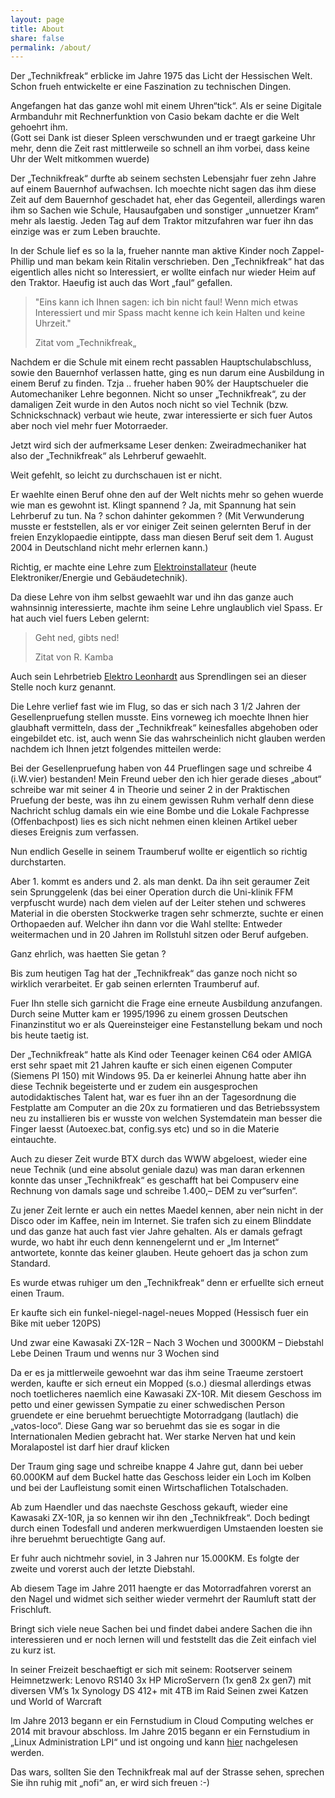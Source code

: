 ```yaml
---
layout: page
title: About
share: false
permalink: /about/
---
```



Der „Technikfreak“ erblicke im Jahre 1975 das Licht der Hessischen Welt.  
Schon frueh entwickelte er eine Faszination zu technischen Dingen.  

Angefangen hat das ganze wohl mit einem Uhren“tick“. Als er seine Digitale Armbanduhr mit Rechnerfunktion von Casio bekam dachte er die Welt gehoehrt ihm.  
(Gott sei Dank ist dieser Spleen verschwunden und er traegt garkeine Uhr mehr, denn die Zeit rast mittlerweile so schnell an ihm vorbei, dass keine Uhr der Welt mitkommen wuerde)

Der „Technikfreak“ durfte ab seinem sechsten Lebensjahr fuer zehn Jahre auf einem Bauernhof aufwachsen. Ich moechte nicht sagen das ihm diese Zeit auf dem Bauernhof geschadet hat, eher das Gegenteil, allerdings waren ihm so Sachen wie Schule, Hausaufgaben und sonstiger „unnuetzer Kram“ mehr als laestig. Jeden Tag auf dem Traktor mitzufahren war fuer ihn das einzige was er zum Leben brauchte.

In der Schule lief es so la la, frueher nannte man aktive Kinder noch Zappel-Phillip und man bekam kein Ritalin verschrieben. Den „Technikfreak“ hat das eigentlich alles nicht so Interessiert, er wollte einfach nur wieder Heim auf den Traktor. Haeufig ist auch das Wort „faul“ gefallen.

> "Eins kann ich Ihnen sagen: ich bin nicht faul! Wenn mich etwas Interessiert und mir Spass macht kenne ich kein Halten und keine Uhrzeit."
>
>    Zitat vom „Technikfreak„

Nachdem er die Schule mit einem recht passablen Hauptschulabschluss, sowie den Bauernhof verlassen hatte, ging es nun darum eine Ausbildung in einem Beruf zu finden. Tzja .. frueher haben 90% der Hauptschueler die Automechaniker Lehre begonnen. Nicht so unser „Technikfreak“, zu der damaligen Zeit wurde in den Autos noch nicht so viel Technik (bzw. Schnickschnack) verbaut wie heute, zwar interessierte er sich fuer Autos aber noch viel mehr fuer Motorraeder.

Jetzt wird sich der aufmerksame Leser denken:
Zweiradmechaniker hat also der „Technikfreak“ als Lehrberuf gewaehlt.

Weit gefehlt, so leicht zu durchschauen ist er nicht.

Er waehlte einen Beruf ohne den auf der Welt nichts mehr so gehen wuerde wie man es gewohnt ist. Klingt spannend ? Ja, mit Spannung hat sein Lehrberuf zu tun. Na ? schon dahinter gekommen ?
(Mit Verwunderung musste er feststellen, als er vor einiger Zeit seinen gelernten Beruf in der freien Enzyklopaedie eintippte, dass man diesen Beruf seit dem 1. August 2004 in Deutschland nicht mehr erlernen kann.)

Richtig, er machte eine Lehre zum <a href="http://de.wikipedia.org/wiki/Elektroinstallateur" target="_blank">Elektroinstallateur</a>
(heute Elektroniker/Energie und Gebäudetechnik).

Da diese Lehre von ihm selbst gewaehlt war und ihn das ganze auch wahnsinnig interessierte, machte ihm seine Lehre unglaublich viel Spass. Er hat auch viel fuers Leben gelernt:

> Geht ned, gibts ned!
>
>    Zitat von R. Kamba

Auch sein Lehrbetrieb <a href="http://www.elektro-leonhardt.de/" target="_blank">Elektro Leonhardt</a> aus Sprendlingen sei an dieser Stelle noch kurz genannt.

Die Lehre verlief fast wie im Flug, so das er sich nach 3 1/2 Jahren der Gesellenpruefung stellen musste. Eins vorneweg ich moechte Ihnen hier glaubhaft vermitteln, dass der „Technikfreak“ keinesfalles abgehoben oder eingebildet etc. ist, auch wenn Sie das wahrscheinlich nicht glauben werden nachdem ich Ihnen jetzt folgendes mitteilen werde:

Bei der Gesellenpruefung haben von 44 Prueflingen sage und schreibe 4 (i.W.vier) bestanden! Mein Freund ueber den ich hier gerade dieses „about“ schreibe war mit seiner 4 in Theorie und seiner 2 in der Praktischen Pruefung der beste, was ihn zu einem gewissen Ruhm verhalf denn diese Nachricht schlug damals ein wie eine Bombe und die Lokale Fachpresse (Offenbachpost) lies es sich nicht nehmen einen kleinen Artikel ueber dieses Ereignis zum verfassen.

Nun endlich Geselle in seinem Traumberuf wollte er eigentlich so richtig durchstarten.

Aber 1. kommt es anders und 2. als man denkt. Da ihn seit geraumer Zeit sein Sprunggelenk (das bei einer Operation durch die Uni-klinik FFM verpfuscht wurde) nach dem vielen auf der Leiter stehen und schweres Material in die obersten Stockwerke tragen sehr schmerzte, suchte er einen Orthopaeden auf. Welcher ihn dann vor die Wahl stellte:
Entweder weitermachen und in 20 Jahren im Rollstuhl sitzen oder Beruf aufgeben.

Ganz ehrlich, was haetten Sie getan ?

Bis zum heutigen Tag hat der „Technikfreak“ das ganze noch nicht so wirklich verarbeitet. Er gab seinen erlernten Traumberuf auf.

Fuer Ihn stelle sich garnicht die Frage eine erneute Ausbildung anzufangen. Durch seine Mutter kam er 1995/1996 zu einem grossen Deutschen Finanzinstitut wo er als Quereinsteiger eine Festanstellung bekam und noch bis heute taetig ist.

Der „Technikfreak“ hatte als Kind oder Teenager keinen C64 oder AMIGA erst sehr spaet mit 21 Jahren kaufte er sich einen eigenen Computer (Siemens PI 150) mit Windows 95. Da er keinerlei Ahnung hatte aber ihn diese Technik begeisterte und er zudem ein ausgesprochen autodidaktisches Talent hat, war es fuer ihn an der Tagesordnung die Festplatte am Computer an die 20x zu formatieren und das Betriebssystem neu zu installieren bis er wusste von welchen Systemdatein man besser die Finger laesst (Autoexec.bat, config.sys etc) und so in die Materie eintauchte.

Auch zu dieser Zeit wurde BTX durch das WWW abgeloest, wieder eine neue Technik (und eine absolut geniale dazu) was man daran erkennen konnte das unser „Technikfreak“ es geschafft hat bei Compuserv eine Rechnung von damals sage und schreibe 1.400,– DEM zu ver“surfen“.

Zu jener Zeit lernte er auch ein nettes Maedel kennen, aber nein nicht in der Disco oder im Kaffee, nein im Internet. Sie trafen sich zu einem Blinddate und das ganze hat auch fast vier Jahre gehalten. Als er damals gefragt wurde, wo habt ihr euch denn kennengelernt und er „Im Internet“ antwortete, konnte das keiner glauben. Heute gehoert das ja schon zum Standard.

Es wurde etwas ruhiger um den „Technikfreak“ denn er erfuellte sich erneut einen Traum.

Er kaufte sich ein funkel-niegel-nagel-neues Mopped
(Hessisch fuer ein Bike mit ueber 120PS)

Und zwar eine Kawasaki ZX-12R – Nach 3 Wochen und 3000KM – Diebstahl
<ironie>Lebe Deinen Traum und wenns nur 3 Wochen sind</ironie>

Da er es ja mittlerweile gewoehnt war das ihm seine Traeume zerstoert werden, kaufte er sich erneut ein Mopped (s.o.) diesmal allerdings etwas noch toetlicheres naemlich eine Kawasaki ZX-10R. Mit diesem Geschoss im petto und einer gewissen Sympatie zu einer schwedischen Person gruendete er eine beruehmt beruechtigte Motorradgang (lautlach) die „vatos-loco“. Diese Gang war so beruehmt das sie es sogar in die Internationalen Medien gebracht hat. Wer starke Nerven hat und kein Moralapostel ist darf hier drauf klicken

Der Traum ging sage und schreibe knappe 4 Jahre gut, dann bei ueber 60.000KM auf dem Buckel hatte das Geschoss leider ein Loch im Kolben und bei der Laufleistung somit einen Wirtschaflichen Totalschaden.

Ab zum Haendler und das naechste Geschoss gekauft, wieder eine Kawasaki ZX-10R, ja so kennen wir ihn den „Technikfreak“. Doch bedingt durch einen Todesfall und anderen merkwuerdigen Umstaenden loesten sie ihre beruehmt beruechtigte Gang auf.

Er fuhr auch nichtmehr soviel, in 3 Jahren nur 15.000KM. Es folgte der zweite und vorerst auch der letzte Diebstahl.

Ab diesem Tage im Jahre 2011 haengte er das Motorradfahren vorerst an den Nagel und widmet sich seither wieder vermehrt der Raumluft statt der Frischluft.

Bringt sich viele neue Sachen bei und findet dabei andere Sachen die ihn interessieren und er noch lernen will und feststellt das die Zeit einfach viel zu kurz ist.

In seiner Freizeit beschaeftigt er sich mit seinem:
Rootserver
seinem Heimnetzwerk:
Lenovo RS140
3x HP MicroServern (1x gen8 2x gen7) mit diversen VM’s
1x Synology DS 412+ mit 4TB im Raid
Seinen zwei Katzen und World of Warcraft

Im Jahre 2013 begann er ein Fernstudium in Cloud Computing welches er 2014 mit bravour abschloss.
Im Jahre 2015 begann er ein Fernstudium in „Linux Administration LPI“ und ist ongoing und kann [hier](/tags/lpi) nachgelesen werden.

Das wars, sollten Sie den Technikfreak mal auf der Strasse sehen, sprechen Sie ihn ruhig mit „nofi“ an, er wird sich freuen :-)


